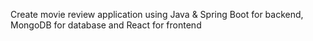 Create movie review application using Java & Spring Boot for backend, MongoDB for database and React for frontend
